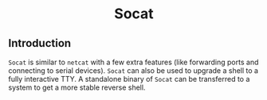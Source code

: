 # <h1 style="text-align:center">Socat</h1>

## Introduction
```Socat``` is similar to ```netcat``` with a few extra features (like forwarding ports and connecting to serial devices). ```Socat``` can also be used to upgrade a shell to a fully interactive TTY. A standalone binary of ```Socat``` can be transferred to a system to get a more stable reverse shell. 

